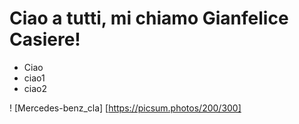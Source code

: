 # Ciao a tutti, mi chiamo Gianfelice Casiere!
- Ciao
- ciao1
- ciao2

! [Mercedes-benz_cla] [https://picsum.photos/200/300]
